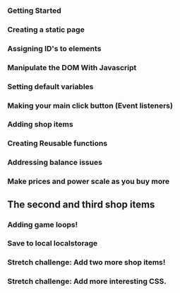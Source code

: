 ### Getting Started

### Creating a static page

### Assigning ID's to elements

### Manipulate the DOM With Javascript

### Setting default variables

### Making your main click button (Event listeners)

### Adding shop items

### Creating Reusable functions

### Addressing balance issues

### Make prices and power scale as you buy more

## The second and third shop items

### Adding game loops!

### Save to local localstorage

### Stretch challenge: Add two more shop items!

### Stretch challenge: Add more interesting CSS.
